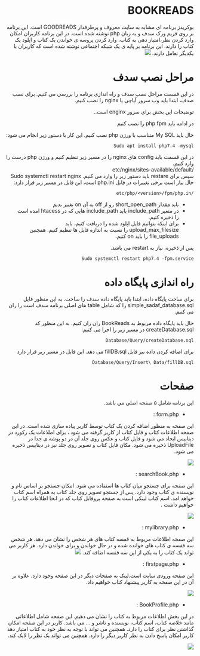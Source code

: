 <div dir="rtl">

# BOOKREADS

بوکریدز برنامه ای مشابه به سایت معروف و پرطرفدار GOODREADS است. این برنامه بر روی فریم ورک سدف و به زبان php نوشته شده است.
در این برنامه کاربران امکان وارد کردن نظر،امتیاز دهی به کتاب، وارد کردن پروسه ی خواندن یک کتاب و اپلود یک کتاب را دارند.
این برنامه بر پایه ی یک شبکه اجتماعی نوشته شده است که کاربران با یکدیگر تعامل دارند.
![](https://github.com/web-programming-course/SadafSocialNetwork/blob/BookReads/image/intro.png)


# مراحل نصب سدف
در این قسمت مراحل نصب سدف و راه اندازی برنامه را بررسی می کنیم.
برای نصب صدف، ابتدا باید وب سرور آپاچی یا nginx را نصب کنیم.

توضیحات این بخش برای سرور enginx  است..

در ادامه باید php fpm را نصب کنیم

حال باید My SQL  متناسب با ورژن php نصب کنیم. این کار با دستور زیر انجام می شود:
<div dir="rtl">

    Sudo apt install php7.4 -mysql
</div>
در این قسمت باید config  های  nginx  را در مسیر زیر تنظیم کنیم و ورژن php درست را وارد کنیم.
<div dir="rtl">
    /etc/nginx/sites-available/default
</div>    
سپس برای restare باید دستور زیر را وارد می کنیم.
    Sudo systemctl restart nginx    
حال نیاز است برخی تغییرات در فایل  php.ini است، این فایل در مسیر زیر قرار دارد:

    /etc/php/<version>/fpm/php.in
    
-  باید مقدار short_open_path رو از off به آن on تغییر بدیم
-  در متغیر include_path باید include_path هایی که در htacess امده است را ذخیره کنیم.
-  برای اینکه بتوانیم فایل اپلود شده را دریافت کنیم، باید upload_max_filesize را نسبت به اندازه فایل ها تنظیم کنیم. همچنین file_uploads را باید on کنیم.

پس از ذخیره، نیاز به restart می باشد.

    Sudo systemctl restart php7.4 -fpm.service




# راه اندازی پایگاه داده

برای ساخت پایگاه داده، ابتدا باید پایگاه داده سدف را ساخت. به این منظور فایل simple_sadaf_database.sql را که شامل table های اصلی برنامه سدف است را ران می کنیم.

حال باید پایگاه داده مربوط به BookReads ران ران کنیم. به این منظور کد createDatabase.sql در مسیر زیر را اجرا می کنیم:

    Database/Query/createDatabase.sql

برای اضافه کردن داده نیز فایل fillDB.sql می دهد. این فایل در مسیر زیر قرار دارد

    Database/Query/Insert\ Data/fillDB.sql



# صفحات 
این برنامه شامل ۵ صفحه اصلی می باشد.
* form.php : 

 این صفحه به منظور اضافه کردن یک کتاب توسط کاربر پیاده سازی شده است. در این صفحه اطلاعات کتاب و فایل کتاب از کاربر گرفته می شود ، برای اطلاعات یک رکورد در دیتابیس ایجاد می شود و فایل کتاب و عکس روی جلد آن در دو پوشه ی جدا در  UploadFile  ذخیره می شود. مکان فایل کتاب و تصویر روی جلد نیز در دیتابیس ذخیره می شود.
 
 ![](https://github.com/web-programming-course/SadafSocialNetwork/blob/BookReads/image/form.png)
 
* searchBook.php : 

این صفحه برای جستجو میان کتاب ها استفاده می شود.
امکان جستجو بر اساس نام و نویسنده ی کتاب وجود دارد. پس از جستجو  تصویر روی جلد کتاب به همراه اسم کتاب خواهد امد. اسم کتاب لینکی است به صفحه پروفایل کتاب که در انجا اطلاعات کتاب را خواهیم داشت .

![](https://github.com/web-programming-course/SadafSocialNetwork/blob/BookReads/image/search.jpg)

* mylibrary.php : 

این صفحه اطلاعات مربوط به قفسه کتاب های هر شخص را نشان می دهد. هر شخص سه قفسه ی کتاب های خوانده شده و در حال خواندن و برای خواندن دارد.
هر کاربر می تواند یک کتاب را به یکی از این سه قفسه اضافه کند.
![](https://github.com/web-programming-course/SadafSocialNetwork/blob/BookReads/image/libary.jpg)

* firstpage.php : 

این صفحه ورودی سایت است.لینک به صفحات دیگر در این صفحه وجود دارد. علاوه بر آن در این صفحه به کاربر پیشنهاد کتاب خواهیم داد.

![](https://github.com/web-programming-course/SadafSocialNetwork/blob/BookReads/image/firsrt.jpg)

* BookProfile.php : 

در این بخش اطلاعات مربوط به کتاب را نشان می دهیم. این صفحه شامل اطلاعاتی مانند خلاصه کتاب، اسم کتاب، نویسنده و ناشر و ... می باشد.
کاربر در این صفحه امکان گذاشتن نظر برای کتاب را دارد. همچنین می تواند با توجه به نظر خود به کتاب امتیاز دهد
کاربر امکان پاسخ دادن به نظر کاربر دیگر را دارد. همچنین می تواند یک نظر را لایک کند.

![](https://github.com/web-programming-course/SadafSocialNetwork/blob/BookReads/image/profile.jpg)


</div>